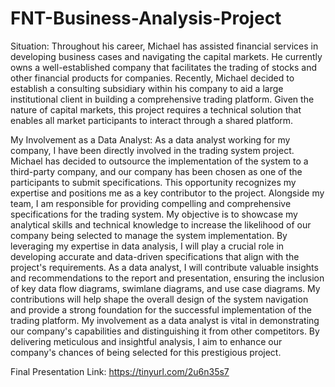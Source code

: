 # FNT-Business-Analysis-Project
Situation:
Throughout his career, Michael has assisted financial services in developing business cases and navigating the capital markets. He currently owns a well-established company that facilitates the trading of stocks and other financial products for companies. Recently, Michael decided to establish a consulting subsidiary within his company to aid a large institutional client in building a comprehensive trading platform. Given the nature of capital markets, this project requires a technical solution that enables all market participants to interact through a shared platform.

My Involvement as a Data Analyst:
As a data analyst working for my company, I have been directly involved in the trading system project. Michael has decided to outsource the implementation of the system to a third-party company, and our company has been chosen as one of the participants to submit specifications. This opportunity recognizes my expertise and positions me as a key contributor to the project.
Alongside my team, I am responsible for providing compelling and comprehensive specifications for the trading system. My objective is to showcase my analytical skills and technical knowledge to increase the likelihood of our company being selected to manage the system implementation. By leveraging my expertise in data analysis, I will play a crucial role in developing accurate and data-driven specifications that align with the project's requirements.
As a data analyst, I will contribute valuable insights and recommendations to the report and presentation, ensuring the inclusion of key data flow diagrams, swimlane diagrams, and use case diagrams. My contributions will help shape the overall design of the system navigation and provide a strong foundation for the successful implementation of the trading platform.
My involvement as a data analyst is vital in demonstrating our company's capabilities and distinguishing it from other competitors. By delivering meticulous and insightful analysis, I aim to enhance our company's chances of being selected for this prestigious project.

Final Presentation Link: 
https://tinyurl.com/2u6n35s7 
